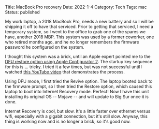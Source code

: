 Title: MacBook Pro recovery
Date: 2022-1-4
Category: Tech
Tags: mac
Status: published

My work laptop, a 2018 MacBook Pro, needs a new battery and so I will be shipping it off to
have that serviced.  Prior to getting that serviced, I need a temporary system, so I 
went to the office to grab one of the spares we have, another 2018 MBP.  This system was
used by a former coworker, one who retired months ago, and he
no longer remembers the firmware password he configured on the system.

I thought this system was a brick, until an Apple expert pointed me to the [DFU restore option
using Apple Configurator 2](https://support.apple.com/guide/apple-configurator-2/revive-or-restore-an-intel-based-mac-apdebea5be51/mac).
The startup key sequence for this is ... tricky.  I tried it a few times, but was not successful
until I watched [this YouTube video](https://www.youtube.com/watch?v=UaVgBP4gJsU) that demonstrates
the process.

Using DFU mode, I first tried the Revive option.  The laptop booted back to the firmware prompt, so
I then tried the Restore option, which caused this laptop to boot into Internet Recovery mode.
Perfect!  Now I have this unit installing its original OS -- Mojave -- and will update to Big Sur
once it is done.

Internet Recovery is cool, but slow.  It's a little faster over ethernet versus wifi, especially
with a gigabit connection, but it's still slow.  Anyway, this thing is working now and is no
longer a brick, so it's good now.
